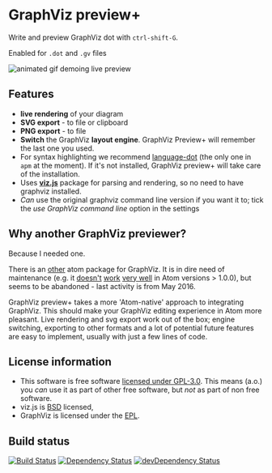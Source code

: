 # GraphViz preview+

Write and preview GraphViz dot with `ctrl-shift-G`.

Enabled for `.dot` and `.gv` files

![animated gif demoing live preview](https://raw.githubusercontent.com/sverweij/atom-graphviz-preview-plus/master/assets/graphviz-preview-plus.gif)

## Features
- **live rendering** of your diagram
- **SVG export** - to file or clipboard
- **PNG export** - to file
- **Switch** the GraphViz **layout engine**. GraphViz Preview+ will
  remember the last one you used.
- For syntax highlighting we recommend
  [language-dot](https://github.com/AdoPi/language-dot) (the only one in
  `apm` at the moment). If it's not installed, GraphViz preview+ will take
  care of the installation.
- Uses **[viz.js](https://github.com/mdaines/viz.js)** package for parsing and
  rendering, so no need to have graphviz installed.
- _Can_ use the original graphviz command line version if you want it to;
  tick the _use GraphViz command line_ option in the settings

## Why another GraphViz previewer?
Because I needed one.

There is an [other](https://atom.io/packages/graphviz-preview)
atom package for GraphViz. It is in dire need of
maintenance (e.g. it [doesn't](https://github.com/jumpkick/graphviz-preview/issues/32)
[work](https://github.com/jumpkick/graphviz-preview/pull/33)
[very well](https://github.com/jumpkick/graphviz-preview/issues/28)
in Atom versions > 1.0.0), but seems to be abandoned - last activity
is from May 2016.

GraphViz preview+ takes a more 'Atom-native' approach to integrating GraphViz.
This should make your GraphViz editing experience in Atom more pleasant.
Live rendering and svg export work out of the box; engine switching,
exporting to other formats and a lot of potential future features are easy
to implement, usually with just a few lines of code.

## License information
- This software is free software [licensed under GPL-3.0](LICENSE.md). This means
  (a.o.) you _can_ use it as part of other free software, but _not_ as part of
  non free software.
- viz.js is [BSD](https://github.com/mdaines/viz.js/blob/master/LICENSE) licensed,
- GraphViz is licensed under the [EPL](http://graphviz.org/License.php).

## Build status
[![Build Status](https://travis-ci.org/sverweij/atom-graphviz-preview-plus.svg?branch=master)](https://travis-ci.org/sverweij/atom-graphviz-preview-plus)
[![Dependency Status](https://david-dm.org/sverweij/atom-graphviz-preview-plus.svg)](https://david-dm.org/sverweij/atom-graphviz-preview-plus)
[![devDependency Status](https://david-dm.org/sverweij/atom-graphviz-preview-plus/dev-status.svg)](https://david-dm.org/sverweij/atom-graphviz-preview-plus#info=devDependencies)
